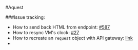#Aquest

###Issue tracking:
- How to send back HTML from endpoint: [#587](https://github.com/serverless/serverless/issues/587)
- How to resync VM's clock: [#27](https://github.com/serverless/serverless/issues/27)
- How to recreate an `request` object with API gateway: [link](http://kennbrodhagen.net/2015/12/06/how-to-create-a-request-object-for-your-lambda-event-from-api-gateway/)
- 